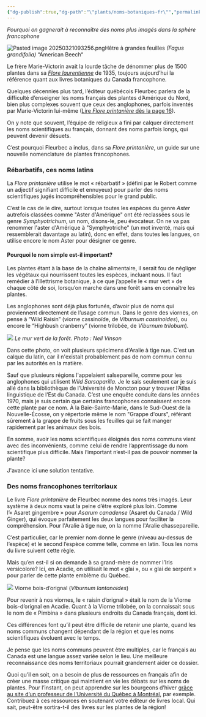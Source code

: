 ```yaml
---
{"dg-publish":true,"dg-path":"\"plants/noms-botaniques-fr\"","permalink":"/plants/noms-botaniques-fr/","tags":["biodiversité","nature","plantes-indigènes","langue-française"]}
---
```


*Pourquoi on gagnerait à reconnaître des noms plus imagés dans la sphère francophone*

![Pasted image 20250321093256.png](/img/user/Images/Pasted%20image%2020250321093256.png)Hêtre à grandes feuilles _(Fagus grandifolia)_ “American Beech“

Le frère Marie-Victorin avait la lourde tâche de dénommer plus de 1500 plantes dans sa [_Flore laurentienne_](https://archives.umontreal.ca/exposition/mv/recolte_flore.htm) de 1935, toujours aujourd’hui la référence quant aux livres botaniques du Canada francophone.

Quelques décennies plus tard, l’éditeur québécois Fleurbec parlera de la difficulté d’enseigner les noms français des plantes d’Amérique du Nord, bien plus complexes souvent que ceux des anglophones, parfois inventés par Marie-Victorin lui-même ([Lire _Flore printanière_ dès la page 16](https://www.leslibraires.ca/livres/flore-printaniere-gisele-lamoureux-9782920174153.html)).

On y note que souvent, l’équipe de religieux a fini par calquer directement les noms scientifiques au français, donnant des noms parfois longs, qui peuvent devenir désuets.

C’est pourquoi Fleurbec a inclus, dans sa _Flore printanière_, un guide sur une nouvelle nomenclature de plantes francophones.

### **Rébarbatifs**, ces noms latins

La _Flore printanière_ utilise le mot « rébarbatif » (défini par le Robert comme un adjectif signifiant difficile et ennuyeux) pour parler des noms scientifiques jugés incompréhensibles pour le grand public.

C’est le cas de le dire, surtout lorsque toutes les espèces du genre _Aster_ autrefois classées comme "Aster d'Amérique" ont été reclassées sous le genre _Symphyotrichum_, un nom, disons-le, peu évocateur. On ne va pas renommer l'aster d'Amérique à "Symphyotriche" (un mot inventé, mais qui ressemblerait davantage au latin), donc en effet, dans toutes les langues, on utilise encore le nom Aster pour désigner ce genre.
#### Pourquoi le nom simple est-il important?

Les plantes étant à la base de la chaîne alimentaire, il serait fou de négliger les végétaux qui nourrissent toutes les espèces, incluant nous. Il faut remédier à l’illettrisme botanique, à ce que j’appelle le « mur vert » de chaque côté de soi, lorsqu’on marche dans une forêt sans en connaître les plantes.

Les anglophones sont déjà plus fortunés, d’avoir plus de noms qui proviennent directement de l’usage commun. Dans le genre des viornes, on pense à “Wild Raisin” (viorne cassinoïde, de _Viburnum cassinoides_), ou encore le “Highbush cranberry” (viorne trilobée, de _Viburnum trilobum_).

![](https://images.squarespace-cdn.com/content/v1/64472228d3db854cf60d06ad/15c4584e-e34d-479e-abc1-ba1afff87235/IMG_8895+%281%29.jpg)
_Le mur vert de la forêt. Photo : Neil Vinson_

Dans cette photo, on voit plusieurs spécimens d'Aralie à tige nue. C'est un calque du latin, car il n'existait probablement pas de nom commun connu par les autorités en la matière.

Sauf que plusieurs régions l'appelaient salsepareille, comme pour les anglophones qui utilisent *Wild Sarsaparilla*. Je le sais seulement car je suis allé dans la bibliothèque de l’Université de Moncton pour y trouver l’Atlas linguistique de l’Est du Canada. C’est une enquête conduite dans les années 1970, mais je suis certain que certains francophones connaissent encore cette plante par ce nom. À la Baie-Sainte-Marie, dans le Sud-Ouest de la Nouvelle-Écosse, on y répertorie même le nom "Grappe d'ours", référant sûrement à la grappe de fruits sous les feuilles qui se fait manger rapidement par les animaux des bois.

En somme, avoir les noms scientifiques éloignés des noms communs vient avec des inconvénients, comme celui de rendre l’apprentissage du nom scientifique plus difficile. Mais l’important n’est-il pas de pouvoir nommer la plante?

J'avance ici une solution tentative.
### Des noms francophones territoriaux

Le livre _Flore printanière_ de Fleurbec nomme des noms très imagés. Leur système à deux noms vaut la peine d’être exploré plus loin. Comme l’« Asaret gingembre » pour _Asarum canadense_ (Asaret du Canada / Wild Ginger), qui évoque parfaitement les deux langues pour faciliter la compréhension. Pour l'Aralie à tige nue, on la nomme l'Aralie chassepareille.

C’est particulier, car le premier nom donne le genre (niveau au-dessus de l’espèce) et le second l’espèce comme telle, comme en latin. Tous les noms du livre suivent cette règle.

Mais qu’en est-il si on demande à sa grand-mère de nommer l’Iris versicolore? Ici, en Acadie, on utilisait le mot « glai », ou « glai de serpent » pour parler de cette plante emblème du Québec. 

![](https://images.squarespace-cdn.com/content/v1/64472228d3db854cf60d06ad/5bbbc2d3-c1a8-455d-833a-9055de6efb87/371345407_10160480733652798_2630640407735965765_n.jpg)
Viorne bois-d’orignal (*Viburnum lantanoides*)

Pour revenir à nos viornes, le « raisin d’orignal » était le nom de la Viorne bois-d’orignal en Acadie. Quant à la Viorne trilobée, on la connaissait sous le nom de « Pimbina » dans plusieurs endroits du Canada français, dont ici.

Ces différences font qu’il peut être difficile de retenir une plante, quand les noms communs changent dépendant de la région et que les noms scientifiques évoluent avec le temps.

Je pense que les noms communs peuvent être multiples, car le français au Canada est une langue assez variée selon le lieu. Une meilleure reconnaissance des noms territoriaux pourrait grandement aider ce dossier.

Quoi qu’il en soit, on a besoin de plus de ressources en français afin de créer une masse critique qui maintient en vie les débats sur les noms de plantes. Pour l’instant, on peut apprendre sur les bourgeons d’hiver [grâce au site d’un professeur de l’Université du Québec à Montréal](https://www.pierrebedard.uqam.ca/bourgeons/identification_bourgeons.html), par exemple. Contribuez à ces ressources en soutenant votre éditeur de livres local. Qui sait, peut-être sortira-t-il des livres sur les plantes de la région!